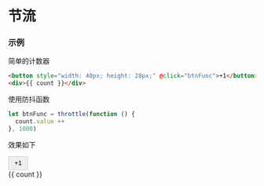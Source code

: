 # 节流


### 示例
简单的计数器
```html
<button style="width: 40px; height: 28px;" @click="btnFunc">+1</button>
<div>{{ count }}</div>
```

使用防抖函数
```js
let btnFunc = throttle(function () {
  count.value ++
}, 1000)
```

效果如下
<div class="throttle-container">
  <button style="width: 40px; height: 28px;" @click="btnFunc">+1</button>
  <div>{{ count }}</div>
</div>

<script lang="ts" setup>
import throttle from '../../src/tools/throttle.ts'
import { ref } from 'vue'

let count = ref(0)

let btnFunc = throttle(function () {
  count.value ++
}, 1000)
</script>

<style>
button {
  border: 1px solid #CCCCCC;
}
.throttle-container {
  position: relative;
  height: 100px;
  width: 100px;
  /* border: 1px solid #CCCCCC; */
}
</style>
